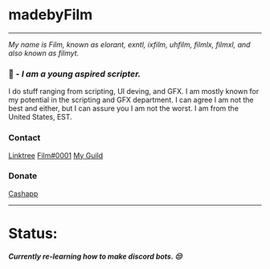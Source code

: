 # **madebyFilm**
____________________

*My name is Film, known as elorant, exntl, ixfilm, uhfilm, filmlx, filmxl, and also known as filmyt.*

### 📖 - ***I am a young aspired scripter.***
 I do stuff ranging from scripting, UI deving, and GFX. I am mostly known for my potential in the scripting and GFX department. I can agree I am not the best and either, but I can assure you I am not the worst. I am from the United States, EST.

### **Contact** 
[Linktree](https://linktr.ee/elorant)
[Film#0001](https://discord.com/users/178341103139946497)
[My Guild](https://discord.gg/4BXEz9Er6Y)


### **Donate**
[Cashapp](https://cash.app/$theyhatejavi)

____________________
# Status:

##### *Currently re-learning how to make discord bots.* 😒
